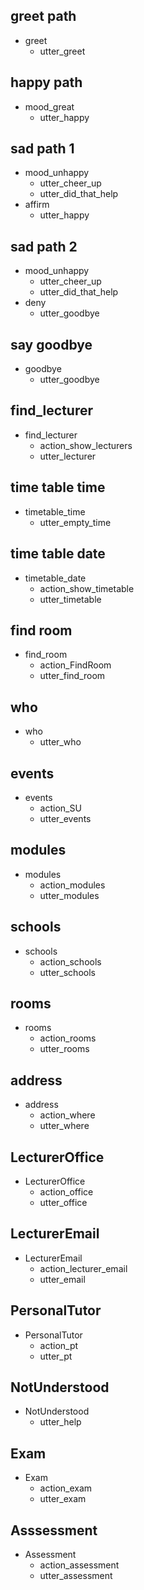 <!-- this is where it is decided which action is completed after the bot has determined the intent 
      put custom actions in here so that they are executed -->

## greet path
* greet
  - utter_greet

## happy path
* mood_great
  - utter_happy

## sad path 1
* mood_unhappy
  - utter_cheer_up
  - utter_did_that_help
* affirm
  - utter_happy

## sad path 2
* mood_unhappy
  - utter_cheer_up
  - utter_did_that_help
* deny
  - utter_goodbye

## say goodbye
* goodbye
  - utter_goodbye

## find_lecturer
* find_lecturer
    - action_show_lecturers
    - utter_lecturer

## time table time
* timetable_time
  - utter_empty_time

## time table date
* timetable_date
  - action_show_timetable
  - utter_timetable
  <!-- - action_reset_slot -->

## find room
* find_room
  - action_FindRoom
  - utter_find_room

## who
* who
  - utter_who

## events
* events
    - action_SU
    - utter_events

## modules
* modules
    - action_modules
    - utter_modules

## schools
* schools
    - action_schools
    - utter_schools

## rooms
* rooms
    - action_rooms
    - utter_rooms

## address
* address
    - action_where
    - utter_where

## LecturerOffice
* LecturerOffice
    - action_office
    - utter_office

## LecturerEmail
* LecturerEmail
    - аction_lecturer_email
    - utter_email

## PersonalTutor
* PersonalTutor
    - аction_pt
    - utter_pt

## NotUnderstood
* NotUnderstood
    - utter_help

## Exam
* Exam
    - аction_exam
    - utter_exam

## Asssessment
* Assessment
    - action_assessment
    - utter_assessment

